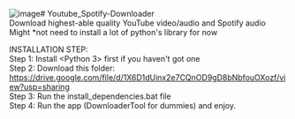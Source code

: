 ![image](https://github.com/user-attachments/assets/7e3f59fb-5c6a-4869-8523-1997c93f6404)﻿# Youtube_Spotify-Downloader<br />
Download highest-able quality YouTube video/audio and Spotify audio <br />
Might *not need to install a lot of python's library for now <br />

INSTALLATION STEP:<br />
Step 1: Install <Python 3> first if you haven't got one<br />
Step 2: Download this folder: https://drive.google.com/file/d/1X6D1dUinx2e7CQnOD9gD8bNbfouOXozf/view?usp=sharing <br />
Step 3: Run the install_dependencies.bat file <br />
Step 4: Run the app (DownloaderTool for dummies) and enjoy.


